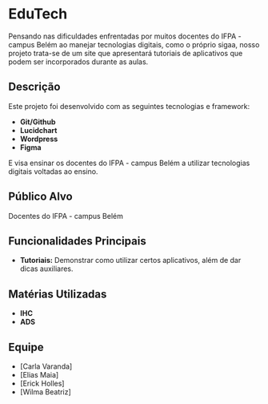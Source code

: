 # EduTech

Pensando nas dificuldades enfrentadas por muitos docentes do IFPA - campus Belém ao manejar tecnologias digitais, como o próprio sigaa, nosso projeto trata-se de um site que apresentará tutoriais de aplicativos que podem ser incorporados durante as aulas.

## Descrição

Este projeto foi desenvolvido com as seguintes tecnologias e framework:

- **Git/Github**
- **Lucidchart**
- **Wordpress**
- **Figma**

E visa ensinar os docentes do IFPA - campus Belém a utilizar tecnologias digitais voltadas ao ensino.

## Público Alvo
Docentes do IFPA - campus Belém

## Funcionalidades Principais

- **Tutoriais:** Demonstrar como utilizar certos aplicativos, além de dar dicas auxiliares.

## Matérias Utilizadas
- **IHC**
- **ADS**

## Equipe

- [Carla Varanda]
- [Elias Maia]
- [Erick Holles]
- [Wilma Beatriz]
